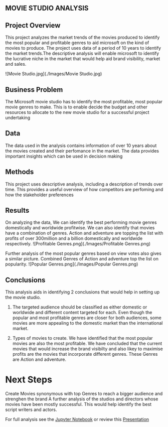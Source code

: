 ## MOVIE STUDIO ANALYSIS

## Project Overview

This project analyzes the market trends of the movies produced to identify the most popular and profitable genres to aid microsoft on the kind of movies to produce. The project uses data of a period of 10 years to identify the market trends.The descriptive analysis will enable microsoft to identify the lucrative niche in the market that would help aid brand visibility, market and sales.

![Movie Studio.jpg](./Images/Movie Studio.jpg)

## Business Problem

 The Microsoft movie studio has to identify the most profitable, most popular
 movie genres to make. This is to enable decide the budget and other resources 
 to allocate to the new movie studio for a successful project undertaking
 
 ## Data
 The data used in the analysis contains information of over 10 years about the movies created and their perfomance in the market. The data       provides important insights which can be used in decision making
 
 ## Methods
 
 This project uses descriptive analysis, including a description of trends over time. This provides a useful overview of how competitors are perfoming and how the stakeholder preferences 
 
 ## Results
 On analyzing the data, We can identify the best performing movie genres domestically and worldwide profitwise. We can also identify that movies have a combination of genres. Action and adventure are topping the list with profits of over 300million and a billion domestically and worldwide respectively. 
 ![Profitable Genres.png](./Images/Profitable Genres.png)
 
 Further analysis of the most popular genres based on view votes also gives a similar picture. Combined Genres of Action and adventure top the list on popularity.
 ![Popular Genres.png](./Images/Popular Genres.png)
 
 ## Conclusions
 
 This analysis aids in identifying 2 conclusions that would help in setting up the movie studio.

1. The targeted audience should be classified as either domestic or worldwide and different content targeted for each. Even though the popular and most profitable genres are closer for both audiences, some movies are more appealing to the domestic market than the international market.

2. Types of movies to create. We have identified that the most popular movies are also the most profitable. We have concluded that the current movies that would increase the brand visibilty and also likey to maximise profits are the movies that incorporate different genres. These Genres are Action and adventure.

# Next Steps
Create Movies synonymous with top Genres to reach a bigger audience and strenghen the brand
A further analysis of the studios and directors whose movies have been mostly successful. This would help identify the best script writers and actors.

For full analysis see the [Jupyter Notebook](https://github.com/dukebaya/dsc-phase-1-project/blob/master/Project_Phase_1_Code.ipynb) or review this [Presentation](https://github.com/dukebaya/dsc-phase-1-project/blob/master/Project%20Phase%201%20Code.ipynb%20-%20Colaboratory.pdf)


 
 
 